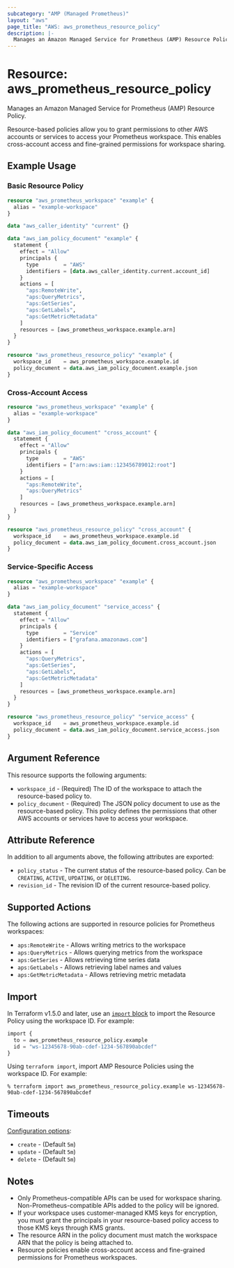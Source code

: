 ```yaml
---
subcategory: "AMP (Managed Prometheus)"
layout: "aws"
page_title: "AWS: aws_prometheus_resource_policy"
description: |-
  Manages an Amazon Managed Service for Prometheus (AMP) Resource Policy.
---
```


# Resource: aws_prometheus_resource_policy

Manages an Amazon Managed Service for Prometheus (AMP) Resource Policy.

Resource-based policies allow you to grant permissions to other AWS accounts or services to access your Prometheus workspace. This enables cross-account access and fine-grained permissions for workspace sharing.

## Example Usage

### Basic Resource Policy

```terraform
resource "aws_prometheus_workspace" "example" {
  alias = "example-workspace"
}

data "aws_caller_identity" "current" {}

data "aws_iam_policy_document" "example" {
  statement {
    effect = "Allow"
    principals {
      type        = "AWS"
      identifiers = [data.aws_caller_identity.current.account_id]
    }
    actions = [
      "aps:RemoteWrite",
      "aps:QueryMetrics",
      "aps:GetSeries",
      "aps:GetLabels",
      "aps:GetMetricMetadata"
    ]
    resources = [aws_prometheus_workspace.example.arn]
  }
}

resource "aws_prometheus_resource_policy" "example" {
  workspace_id    = aws_prometheus_workspace.example.id
  policy_document = data.aws_iam_policy_document.example.json
}
```

### Cross-Account Access

```terraform
resource "aws_prometheus_workspace" "example" {
  alias = "example-workspace"
}

data "aws_iam_policy_document" "cross_account" {
  statement {
    effect = "Allow"
    principals {
      type        = "AWS"
      identifiers = ["arn:aws:iam::123456789012:root"]
    }
    actions = [
      "aps:RemoteWrite",
      "aps:QueryMetrics"
    ]
    resources = [aws_prometheus_workspace.example.arn]
  }
}

resource "aws_prometheus_resource_policy" "cross_account" {
  workspace_id    = aws_prometheus_workspace.example.id
  policy_document = data.aws_iam_policy_document.cross_account.json
}
```

### Service-Specific Access

```terraform
resource "aws_prometheus_workspace" "example" {
  alias = "example-workspace"
}

data "aws_iam_policy_document" "service_access" {
  statement {
    effect = "Allow"
    principals {
      type        = "Service"
      identifiers = ["grafana.amazonaws.com"]
    }
    actions = [
      "aps:QueryMetrics",
      "aps:GetSeries",
      "aps:GetLabels",
      "aps:GetMetricMetadata"
    ]
    resources = [aws_prometheus_workspace.example.arn]
  }
}

resource "aws_prometheus_resource_policy" "service_access" {
  workspace_id    = aws_prometheus_workspace.example.id
  policy_document = data.aws_iam_policy_document.service_access.json
}
```

## Argument Reference

This resource supports the following arguments:

* `workspace_id` - (Required) The ID of the workspace to attach the resource-based policy to.
* `policy_document` - (Required) The JSON policy document to use as the resource-based policy. This policy defines the permissions that other AWS accounts or services have to access your workspace.

## Attribute Reference

In addition to all arguments above, the following attributes are exported:

* `policy_status` - The current status of the resource-based policy. Can be `CREATING`, `ACTIVE`, `UPDATING`, or `DELETING`.
* `revision_id` - The revision ID of the current resource-based policy.

## Supported Actions

The following actions are supported in resource policies for Prometheus workspaces:

* `aps:RemoteWrite` - Allows writing metrics to the workspace
* `aps:QueryMetrics` - Allows querying metrics from the workspace  
* `aps:GetSeries` - Allows retrieving time series data
* `aps:GetLabels` - Allows retrieving label names and values
* `aps:GetMetricMetadata` - Allows retrieving metric metadata

## Import

In Terraform v1.5.0 and later, use an [`import` block](https://developer.hashicorp.com/terraform/language/import) to import the Resource Policy using the workspace ID. For example:

```terraform
import {
  to = aws_prometheus_resource_policy.example
  id = "ws-12345678-90ab-cdef-1234-567890abcdef"
}
```

Using `terraform import`, import AMP Resource Policies using the workspace ID. For example:

```console
% terraform import aws_prometheus_resource_policy.example ws-12345678-90ab-cdef-1234-567890abcdef
```

## Timeouts

[Configuration options](https://developer.hashicorp.com/terraform/language/resources/syntax#operation-timeouts):

- `create` - (Default `5m`)
- `update` - (Default `5m`)
- `delete` - (Default `5m`)

## Notes

* Only Prometheus-compatible APIs can be used for workspace sharing. Non-Prometheus-compatible APIs added to the policy will be ignored.
* If your workspace uses customer-managed KMS keys for encryption, you must grant the principals in your resource-based policy access to those KMS keys through KMS grants.
* The resource ARN in the policy document must match the workspace ARN that the policy is being attached to.
* Resource policies enable cross-account access and fine-grained permissions for Prometheus workspaces.